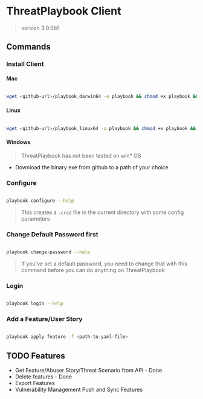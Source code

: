 # ThreatPlaybook Client

> version 3.0.0b1

## Commands

### Install Client

#### Mac

```bash

wget <github-url>/playbook_darwin64 -o playbook && chmod +x playbook && mv playbook /usr/local/bin

```

#### Linux

```bash

wget <github-url>/playbook_linux64 -o playbook && chmod +x playbook && mv playbook /usr/bin

```
#### Windows

> ThreatPlaybook has not been tested on win* OS

* Download the binary exe from github to a path of your choice

### Configure 

```bash

playbook configure --help

```

> This creates a `.cred` file in the current directory with some config parameters

### Change Default Password first

```bash

playbook change-password --help

```
> If you've set a default password, you need to change that with this command before you can do anything on ThreatPlaybook

### Login

```bash

playbook login --help

```

### Add a Feature/User Story

```bash

playbook apply feature -f <path-to-yaml-file>

```

## TODO Features
* Get Feature/Abuser Story/Threat Scenario from API - Done
* Delete features - Done
* Export Features
* Vulnerability Management Push and Sync Features